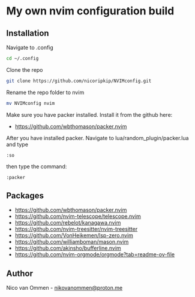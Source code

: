# My own nvim configuration build


## Installation
Navigate to .config
```bash
cd ~/.config
```

Clone the repo
```bash
git clone https://github.com/nicoripkip/NVIMconfig.git
```

Rename the repo folder to nvim
```bash
mv NVIMconfig nvim
```

Make sure you have packer installed. Install it from the github here:
- https://github.com/wbthomason/packer.nvim


After you have installed packer. Navigate to lua/random_plugin/packer.lua and type
```vim
:so
```
then type the command:
```vim
:packer
```


## Packages
- https://github.com/wbthomason/packer.nvim
- https://github.com/nvim-telescope/telescope.nvim
- https://github.com/rebelot/kanagawa.nvim
- https://github.com/nvim-treesitter/nvim-treesitter
- https://github.com/VonHeikemen/lsp-zero.nvim
- https://github.com/williamboman/mason.nvim
- https://github.com/akinsho/bufferline.nvim
- https://github.com/nvim-orgmode/orgmode?tab=readme-ov-file 


## Author
Nico van Ommen - nikovanommen@proton.me
